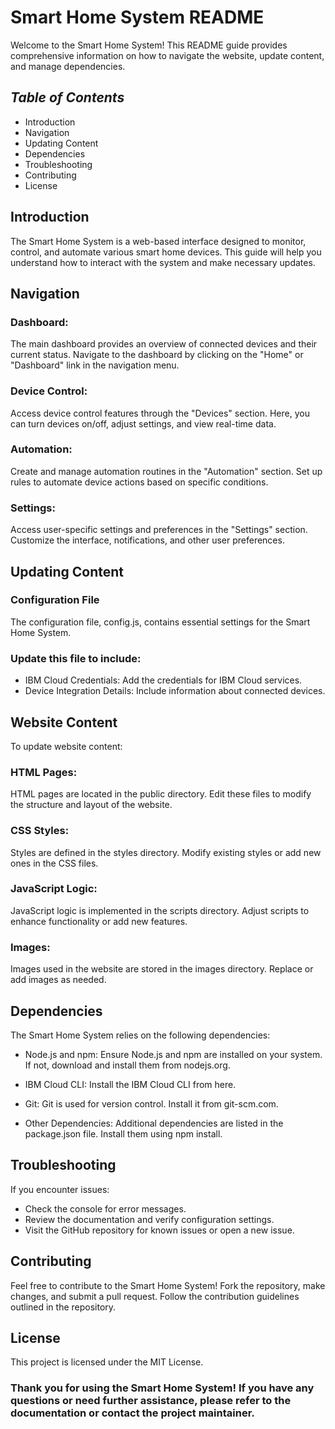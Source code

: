 # Smart Home System README
Welcome to the Smart Home System! This README guide provides comprehensive information on how to navigate the website, update content, and manage dependencies.
## _Table of Contents_
- Introduction
- Navigation
- Updating Content
- Dependencies
- Troubleshooting
- Contributing
- License

## Introduction

The Smart Home System is a web-based interface designed to monitor, control, and automate various smart home devices. This guide will help you understand how to interact with the system and make necessary updates.

## Navigation
### Dashboard:
The main dashboard provides an overview of connected devices and their current status.
Navigate to the dashboard by clicking on the "Home" or "Dashboard" link in the navigation menu.
### Device Control:
Access device control features through the "Devices" section.
Here, you can turn devices on/off, adjust settings, and view real-time data.
### Automation:
Create and manage automation routines in the "Automation" section.
Set up rules to automate device actions based on specific conditions.
### Settings:
Access user-specific settings and preferences in the "Settings" section.
Customize the interface, notifications, and other user preferences.

## Updating Content
### Configuration File
The configuration file, config.js, contains essential settings for the Smart Home System. 
### Update this file to include:
- IBM Cloud Credentials: Add the credentials for IBM Cloud services.
- Device Integration Details: Include information about connected devices.

## Website Content
To update website content:

### HTML Pages:
HTML pages are located in the public directory. Edit these files to modify the structure and layout of the website.
### CSS Styles:

Styles are defined in the styles directory. Modify existing styles or add new ones in the CSS files.
### JavaScript Logic:

JavaScript logic is implemented in the scripts directory. Adjust scripts to enhance functionality or add new features.
### Images:

Images used in the website are stored in the images directory. Replace or add images as needed.

## Dependencies
The Smart Home System relies on the following dependencies:

- Node.js and npm: Ensure Node.js and npm are installed on your system. If not, download and install them from nodejs.org.

- IBM Cloud CLI: Install the IBM Cloud CLI from here.

- Git: Git is used for version control. Install it from git-scm.com.

- Other Dependencies: Additional dependencies are listed in the package.json file. Install them using npm install.

## Troubleshooting

If you encounter issues:

- Check the console for error messages.
- Review the documentation and verify configuration settings.
- Visit the GitHub repository for known issues or open a new issue.

## Contributing

Feel free to contribute to the Smart Home System! Fork the repository, make changes, and submit a pull request. Follow the contribution guidelines outlined in the repository.

## License
This project is licensed under the MIT License.
### Thank you for using the Smart Home System! If you have any questions or need further assistance, please refer to the documentation or contact the project maintainer.
